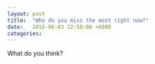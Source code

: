 ```yaml
---
layout: post
title:  "Who do you miss the most right now?"
date:   2016-06-03 22:50:00 +0800
categories: 
---
```

What do you think?
